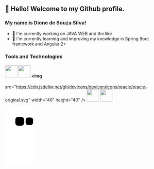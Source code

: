 ## 👋 Hello! Welcome to my Github profile.
### My name is Dione de Souza Silva!

- 🔭 I'm currently working on JAVA WEB and the like
- 🌱 I'm currently learning and improving my knowledge in Spring Boot framework and Angular 2+


### Tools and Technologies
#### <img src="https://cdn.jsdelivr.net/gh/devicons/devicon/icons/git/git-original.svg" width="40" height="40" /> <img      src="https://cdn.jsdelivr.net/gh/devicons/devicon/icons/subversion/subversion-original.svg" width="40" height="40" /> <img
 src="https://cdn.jsdelivr.net/gh/devicons/devicon/icons/oracle/oracle-original.svg" width="40" height="40" /> <img
 src="https://cdn.jsdelivr.net/gh/devicons/devicon/icons/angularjs/angularjs-original.svg" width="40" height="40" /> <img 
 src="https://cdn.jsdelivr.net/gh/devicons/devicon/icons/spring/spring-original.svg" width="40" height="40" />
   
   
   
![Snake animation](https://github.com/dionesave/dionesave/blob/output/github-contribution-grid-snake.svg)
   
